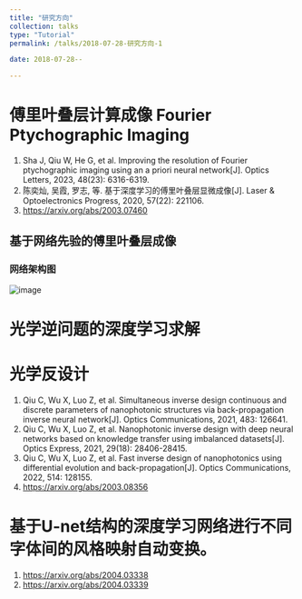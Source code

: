 ```yaml
---
title: "研究方向"
collection: talks
type: "Tutorial"
permalink: /talks/2018-07-28-研究方向-1

date: 2018-07-28--

---
```



# 傅里叶叠层计算成像 Fourier Ptychographic Imaging 

1. Sha J, Qiu W, He G, et al. Improving the resolution of Fourier ptychographic imaging using an a priori neural network[J]. Optics Letters, 2023, 48(23): 6316-6319.
2. 陈奕灿, 吴霞, 罗志, 等. 基于深度学习的傅里叶叠层显微成像[J]. Laser & Optoelectronics Progress, 2020, 57(22): 221106.
3. https://arxiv.org/abs/2003.07460

## 基于网络先验的傅里叶叠层成像
### 网络架构图
![image](http://abollo.github.io/images/fig1.jpg)

# 光学逆问题的深度学习求解

# 光学反设计

1. Qiu C, Wu X, Luo Z, et al. Simultaneous inverse design continuous and discrete parameters of nanophotonic structures via back-propagation inverse neural network[J]. Optics Communications, 2021, 483: 126641.
2. Qiu C, Wu X, Luo Z, et al. Nanophotonic inverse design with deep neural networks based on knowledge transfer using imbalanced datasets[J]. Optics Express, 2021, 29(18): 28406-28415.
3. Qiu C, Wu X, Luo Z, et al. Fast inverse design of nanophotonics using differential evolution and back-propagation[J]. Optics Communications, 2022, 514: 128155.
4. https://arxiv.org/abs/2003.08356



# 基于U-net结构的深度学习网络进行不同字体间的风格映射自动变换。

1. https://arxiv.org/abs/2004.03338
2. https://arxiv.org/abs/2004.03339

